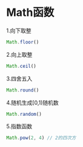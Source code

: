 # Math函数

1.向下取整

```js
Math.floor()
```
2.向上取整

```js
Math.ceil()
```
3.四舍五入

```js
Math.round()
```
4.随机生成[0,1)随机数

```js
Math.random()
```
5.指数函数

```js
Math.pow(2, 4) // 2的四次方
```